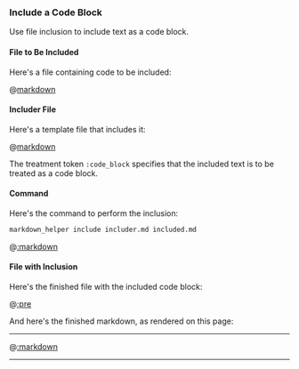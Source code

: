 ### Include a Code Block

Use file inclusion to include text as a code block.

#### File to Be Included

Here's a file containing code to be included:

@[markdown](hello.rb)

#### Includer File

Here's a template file that includes it:

@[markdown](includer.md)

The treatment token ```:code_block``` specifies that the included text is to be treated as a code block.

#### Command

Here's the command to perform the inclusion:

```sh
markdown_helper include includer.md included.md
```

@[:markdown](../../pristine.md)

#### File with Inclusion

Here's the finished file with the included code block:

@[:pre](included.md)

And here's the finished markdown, as rendered on this page:

---

@[:markdown](included.md)

---
